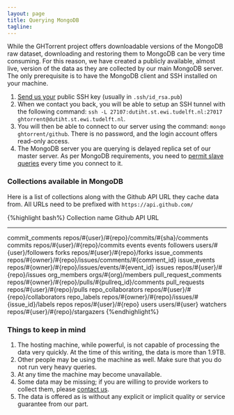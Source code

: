```yaml
---
layout: page
title: Querying MongoDB 
tagline: 
---
```


While the GHTorrent project offers downloadable versions of the MongoDB raw
dataset, downloading and restoring them to MongoDB can be very time consuming.
For this reason, we have created a publicly available, almost live, version 
of the data as they are collected by our main MongoDB server. The only
prerequisite is to have the MongoDB client and SSH installed on your machine. 

1. [Send us your](mailto:gousiosg@gmail.com) public SSH key (usually in `.ssh/id_rsa.pub`)
2. When we contact you back, you will be able to setup an SSH tunnel with the
following command: `ssh -L 27107:dutiht.st.ewi.tudelft.nl:27017 ghtorrent@dutiht.st.ewi.tudelft.nl`. 
3. You will then be able to connect to our server using the command: `mongo
ghtorrent/github`. There is no password, and the login account offers
read-only access.
4. The MongoDB server you are querying is delayed replica set of our master
server. As per MongoDB requirements, you need to [permit slave queries](http://docs.mongodb.org/manual/reference/method/rs.slaveOk/) every time you connect
to it.

### Collections available in MongoDB

Here is a list of collections along with the Github API URL they cache data
from. All URLs need to be prefixed with `https://api.github.com/`

{%highlight bash%}
Collection name          Github API URL
----------------         --------------
commit_comments          repos/#{user}/#{repo}/commits/#{sha}/comments
commits                  repos/#{user}/#{repo}/commits
events                   events
followers                users/#{user}/followers
forks                    repos/#{user}/#{repo}/forks
issue_comments           repos/#{owner}/#{repo}/issues/comments/#{comment_id}
issue_events             repos/#{owner}/#{repo}/issues/events/#{event_id} 
issues                   repos/#{user}/#{repo}/issues
org_members              orgs/#{org}/members
pull_request_comments    repos/#{owner}/#{repo}/pulls/#{pullreq_id}/comments
pull_requests            repos/#{user}/#{repo}/pulls
repo_collaborators       repos/#{user}/#{repo}/collaborators
repo_labels              repos/#{owner}/#{repo}/issues/#{issue_id}/labels
repos                    repos/#{user}/#{repo}
users                    users/#{user}
watchers                 repos/#{user}/#{repo}/stargazers
{%endhighlight%}

### Things to keep in mind

1. The hosting machine, while powerful, is not capable of processing the data
very quickly. At the time of this writing, the data is more than 1.9TB.
2. Other people may be using the machine as well. Make sure that you do not run
very heavy queries.
3. At any time the machine may become unavailable.
4. Some data may be missing; if you are willing to provide workers to collect
them, please [contact us](mailto:gousiosg@gmail.com). 
5. The data is offered as is without any explicit or implicit quality or service guarantee from our part.

